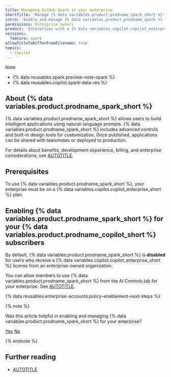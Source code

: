 ```yaml
---
title: Managing GitHub Spark in your enterprise
shortTitle: 'Manage {% data variables.product.prodname_spark_short %}'
intro: 'Enable and manage {% data variables.product.prodname_spark %} for your enterprise.'
permissions: Enterprise owners
product: 'Enterprises with a {% data variables.copilot.copilot_enterprise_short %} plan'
versions:
  feature: spark
allowTitleToDifferFromFilename: true
topics:
  - Copilot
---
```


> [!NOTE]
> * {% data reusables.spark.preview-note-spark %}
> * {% data reusables.copilot.spark-data-res %}

## About {% data variables.product.prodname_spark_short %}

{% data variables.product.prodname_spark_short %} allows users to build intelligent applications using natural-language prompts. {% data variables.product.prodname_spark_short %} includes advanced controls and built-in design tools for customization. Once published, applications can be shared with teammates or deployed to production.

For details about benefits, development experience, billing, and enterprise considerations, see [AUTOTITLE](/copilot/concepts/spark#enterprise-considerations).

## Prerequisites

To use {% data variables.product.prodname_spark_short %}, your enterprise must be on a {% data variables.copilot.copilot_enterprise_short %} plan.

## Enabling {% data variables.product.prodname_spark_short %} for your {% data variables.product.prodname_copilot_short %} subscribers

By default, {% data variables.product.prodname_spark_short %} is **disabled** for users who receive a {% data variables.copilot.copilot_enterprise_short %} license from an enterprise-owned organization.

You can allow members to use {% data variables.product.prodname_spark_short %} from the AI Controls tab for your enterprise. See [AUTOTITLE](/copilot/managing-copilot/managing-copilot-for-your-enterprise/managing-policies-and-features-for-copilot-in-your-enterprise#defining-policies-for-your-enterprise).

{% data reusables.enterprise-accounts.policy-enablement-next-steps %}

{% note %}

Was this article helpful in enabling and managing {% data variables.product.prodname_spark_short %} for your enterprise?

<a href="https://docs.github.io/success-test/yes.html" target="_blank" class="btn btn-outline mt-3 mr-3 no-underline"><span>Yes</span></a>  <a href="https://docs.github.io/success-test/no.html" target="_blank" class="btn btn-outline mt-3 mr-3 no-underline"><span>No</span></a>

{% endnote %}

## Further reading

* [AUTOTITLE](/copilot/responsible-use-of-github-copilot-features/responsible-use-of-github-spark)
